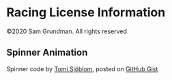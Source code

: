 Racing License Information
======

&copy;2020 Sam Grundman. All rights reserved

Spinner Animation
-------

Spinner code by [Tomi Sjöblom](http://codepen.io/DHawku),
posted on [GitHub Gist](https://gist.github.com/CodeMyUI/0cd263896859f5807c4bb94401746002)
